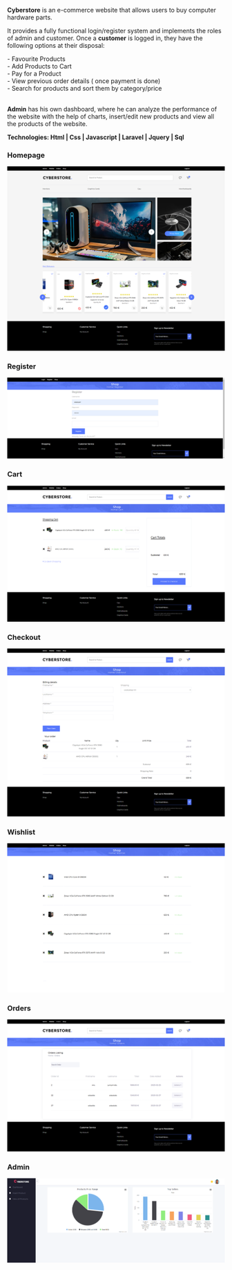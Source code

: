 <b>Cyberstore</b> is an e-commerce website that allows users to buy computer hardware parts.

<p>It provides a fully functional login/register system and implements the roles of admin and customer. 
  Once a <b>customer</b> is logged in, they have the following options at their disposal: </p>
  - Favourite Products
  <br/>
  - Add Products to Cart
  <br/>
  - Pay for a Product
  <br/>
  - View previous order details ( once payment is done)
  <br/>
  - Search for products and sort them by category/price
  <br/>
  <br/>
<p><b>Admin</b> has his own dashboard, where he can analyze the performance of the website with the help of charts, insert/edit new products and view all the products of the website.</p>

<b>Technologies:<b/>
    Html | Css | Javascript | Laravel | Jquery | Sql

    
<h3>Homepage</h3>

![My Image](!screenshots/home.png)

<h3>Register</h3>

![My Image](!screenshots/register.png)

<h3>Cart</h3>

![My Image](!screenshots/cart.png)
    
<h3>Checkout</h3>

![My Image](!screenshots/checkout.png)
    
<h3>Wishlist</h3>

![My Image](!screenshots/wishlist.png)
    
<h3>Orders</h3>

![My Image](!screenshots/orders.png)

<h3>Admin</h3>

![My Image](!screenshots/admin.png)
